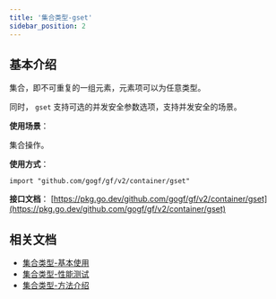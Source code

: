 ```yaml
---
title: '集合类型-gset'
sidebar_position: 2
---
```


## 基本介绍

集合，即不可重复的一组元素，元素项可以为任意类型。

同时， `gset` 支持可选的并发安全参数选项，支持并发安全的场景。

**使用场景**：

集合操作。

**使用方式**：

```
import "github.com/gogf/gf/v2/container/gset"
```

**接口文档**： [https://pkg.go.dev/github.com/gogf/gf/v2/container/gset](https://pkg.go.dev/github.com/gogf/gf/v2/container/gset)

## 相关文档

- [集合类型-基本使用](output/goframe-v2.4-md/组件列表/数据结构/集合类型-gset/集合类型-基本使用)
- [集合类型-性能测试](output/goframe-v2.4-md/组件列表/数据结构/集合类型-gset/集合类型-性能测试)
- [集合类型-方法介绍](output/goframe-v2.4-md/组件列表/数据结构/集合类型-gset/集合类型-方法介绍)